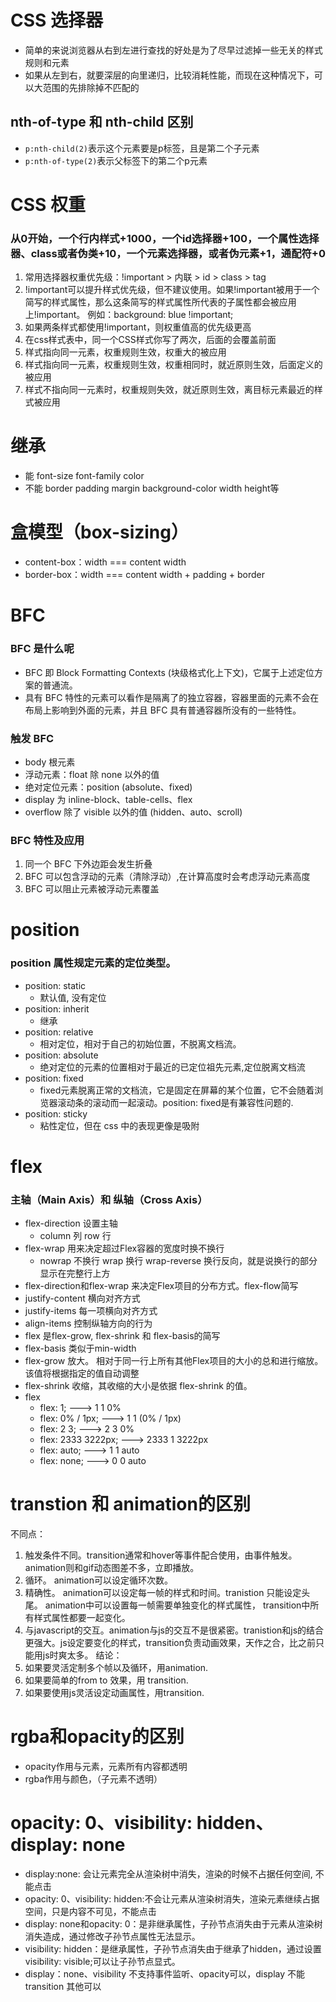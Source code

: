 # CSS 选择器
- 简单的来说浏览器从右到左进行查找的好处是为了尽早过滤掉一些无关的样式规则和元素
- 如果从左到右，就要深层的向里递归，比较消耗性能，而现在这种情况下，可以大范围的先排除掉不匹配的

## nth-of-type 和 nth-child 区别
- `p:nth-child(2)`表示这个元素要是p标签，且是第二个子元素
- `p:nth-of-type(2)`表示父标签下的第二个p元素


# CSS 权重
### 从0开始，一个行内样式+1000，一个id选择器+100，一个属性选择器、class或者伪类+10，一个元素选择器，或者伪元素+1，通配符+0
1. 常用选择器权重优先级：!important > 内联 > id > class > tag
2. !important可以提升样式优先级，但不建议使用。如果!important被用于一个简写的样式属性，那么这条简写的样式属性所代表的子属性都会被应用上!important。 例如：background: blue !important;
3. 如果两条样式都使用!important，则权重值高的优先级更高
4. 在css样式表中，同一个CSS样式你写了两次，后面的会覆盖前面
5. 样式指向同一元素，权重规则生效，权重大的被应用
6. 样式指向同一元素，权重规则生效，权重相同时，就近原则生效，后面定义的被应用
7. 样式不指向同一元素时，权重规则失效，就近原则生效，离目标元素最近的样式被应用

# 继承
- 能 font-size font-family color
- 不能 border padding margin background-color width height等

# 盒模型（box-sizing）
- content-box：width === content width
- border-box：width === content width + padding + border

# BFC
### BFC 是什么呢
- BFC 即 Block Formatting Contexts (块级格式化上下文)，它属于上述定位方案的普通流。
- 具有 BFC 特性的元素可以看作是隔离了的独立容器，容器里面的元素不会在布局上影响到外面的元素，并且 BFC 具有普通容器所没有的一些特性。

### 触发 BFC
- body 根元素
- 浮动元素：float 除 none 以外的值
- 绝对定位元素：position (absolute、fixed)
- display 为 inline-block、table-cells、flex
- overflow 除了 visible 以外的值 (hidden、auto、scroll)

### BFC 特性及应用
1. 同一个 BFC 下外边距会发生折叠
2. BFC 可以包含浮动的元素（清除浮动）,在计算高度时会考虑浮动元素高度
3. BFC 可以阻止元素被浮动元素覆盖

# position
### position 属性规定元素的定位类型。
- position: static 
  - 默认值, 没有定位
- position: inherit 
  - 继承
- position: relative 
  - 相对定位，相对于自己的初始位置，不脱离文档流。
- position: absolute 
  - 绝对定位的元素的位置相对于最近的已定位祖先元素,定位脱离文档流
- position: fixed 
  - fixed元素脱离正常的文档流，它是固定在屏幕的某个位置，它不会随着浏览器滚动条的滚动而一起滚动。position: fixed是有兼容性问题的.
- position: sticky
  - 粘性定位，但在 css 中的表现更像是吸附

# flex
### 主轴（Main Axis）和 纵轴（Cross Axis）
- flex-direction 设置主轴
  -  column 列 row 行
- flex-wrap 用来决定超过Flex容器的宽度时换不换行
  - nowrap 不换行 wrap 换行 wrap-reverse 换行反向，就是说换行的部分显示在完整行上方
- flex-direction和flex-wrap 来决定Flex项目的分布方式。flex-flow简写
- justify-content 横向对齐方式
- justify-items 每一项横向对齐方式
- align-items 控制纵轴方向的行为
- flex 是flex-grow, flex-shrink 和 flex-basis的简写
- flex-basis 类似于min-width
- flex-grow 放大。 相对于同一行上所有其他Flex项目的大小的总和进行缩放。该值将根据指定的值自动调整
- flex-shrink 收缩，其收缩的大小是依据 flex-shrink 的值。
- flex
  - flex: 1; ---> 1 1 0%
  - flex: 0% / 1px; ---> 1 1 (0% / 1px)
  - flex: 2 3; ---> 2 3 0%
  - flex: 2333 3222px; ---> 2333 1 3222px
  - flex: auto; ---> 1 1 auto
  - flex: none; ---> 0 0 auto

# transtion 和 animation的区别
不同点：

1. 触发条件不同。transition通常和hover等事件配合使用，由事件触发。animation则和gif动态图差不多，立即播放。
2. 循环。 animation可以设定循环次数。
3. 精确性。 animation可以设定每一帧的样式和时间。tranistion 只能设定头尾。 animation中可以设置每一帧需要单独变化的样式属性， transition中所有样式属性都要一起变化。
4. 与javascript的交互。animation与js的交互不是很紧密。tranistion和js的结合更强大。js设定要变化的样式，transition负责动画效果，天作之合，比之前只能用js时爽太多。
结论：
1. 如果要灵活定制多个帧以及循环，用animation.
2. 如果要简单的from to 效果，用 transition.
3. 如果要使用js灵活设定动画属性，用transition.


# rgba和opacity的区别
- opacity作用与元素，元素所有内容都透明
- rgba作用与颜色，（子元素不透明）

# opacity: 0、visibility: hidden、display: none
- display:none: 会让元素完全从渲染树中消失，渲染的时候不占据任何空间, 不能点击
- opacity: 0、visibility: hidden:不会让元素从渲染树消失，渲染元素继续占据空间，只是内容不可见，不能点击
- display: none和opacity: 0：是非继承属性，子孙节点消失由于元素从渲染树消失造成，通过修改子孙节点属性无法显示。 
- visibility: hidden：是继承属性，子孙节点消失由于继承了hidden，通过设置visibility: visible;可以让子孙节点显式。
- display：none、visibility 不支持事件监听、opacity可以，display 不能 transition 其他可以


